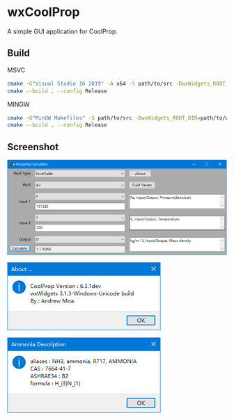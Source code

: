 # wxCoolProp

A simple GUI application for CoolProp.

## Build

MSVC

```bash
cmake -G"Visual Studio 16 2019" -A x64 -S path/to/src -DwxWidgets_ROOT_DIR=path/to/wxmsw -DwxWidgets_LIB_DIR=path/to/wxmsw/lib -DwxWidgets_USE_UNICODE=ON -DwxWidgets_USE_DEBUG=OFF -DwxWidgets_USE_STATIC=ON -DCOOLPROP_SRC_DIR=path/to/coolprop/src -DCOOLPROP_LIB_DIR=path/to/coolprop/static/lib
cmake --build . --config Release
```

MINGW

```bash
cmake -G"MinGW Makefiles" -S path/to/src -DwxWidgets_ROOT_DIR=path/to/wxmsw -DwxWidgets_LIB_DIR=path/to/wxmsw/lib -DwxWidgets_USE_UNICODE=ON -DwxWidgets_USE_DEBUG=OFF -DwxWidgets_USE_STATIC=ON -DCOOLPROP_SRC_DIR=path/to/coolprop/src -DCOOLPROP_LIB_DIR=path/to/coolprop/static/lib
cmake --build . --config Release
```

## Screenshot

![screenshot-1](./image/screenshot-1.png)

![screenshot-2](./image/screenshot-2.png)

![screenshot-3](./image/screenshot-3.png)
